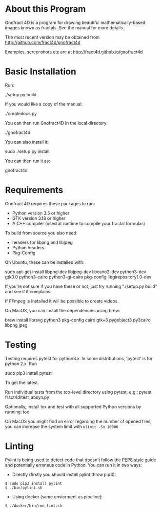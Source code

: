 
About this Program
==================

Gnofract 4D is a program for drawing beautiful mathematically-based
images known as fractals. See the manual for more details.

The most recent version may be obtained from
http://github.com/fract4d/gnofract4d

Examples, screenshots etc are at http://fract4d.github.io/gnofract4d

Basic Installation
==================

Run:

 ./setup.py build

If you would like a copy of the manual:

./createdocs.py

You can then run Gnofract4D in the local directory:

./gnofract4d

You can also install it:

sudo ./setup.py install

You can then run it as:

gnofract4d

Requirements
============

Gnofract 4D requires these packages to run:

- Python version 3.5 or higher
- GTK version 3.18 or higher
- A C++ compiler (used at runtime to compile your fractal formulas)

To build from source you also need:
- headers for libpng and libjpeg
- Python headers
- Pkg-Config

On Ubuntu, these can be installed with:

sudo apt-get install libpng-dev libjpeg-dev libcairo2-dev python3-dev gtk3.0 python3-cairo python3-gi-cairo pkg-config libgirepository1.0-dev

If you're not sure if you have these or not, just try running
"./setup.py build" and see if it complains.

If FFmpeg is installed it will be possible to create videos.

On MacOS, you can install the dependencies using brew:

brew install librsvg python3 pkg-config cairo gtk+3 pygobject3 py3cairo libpng jpeg

Testing
=======

Testing requires pytest for python3.x. In some distributions, 'pytest' is for python 2.x. Run

sudo pip3 install pytest

To get the latest.

Run individual tests from the top-level directory using pytest, e.g.:
pytest fract4d/test_absyn.py

Optionally, install tox and test with all supported Python versions by running:
tox

On MacOS you might find an error regarding the number of opened files, you can increase the system limit with `ulimit -Sn 10000`

Linting
=======

Pylint is being used to detect code that doesn't follow the [PEP8 style](https://www.python.org/dev/peps/pep-0008/) guide and potentially erroneus code in Python.
You can run it in two ways:
 - Directly (firstly you should install pylint throw pip3):
```
$ sudo pip3 install pylint
$ ./bin/pylint.sh
```
 - Using docker (same enviorment as pipeline):
```
$ ./docker/bin/run_lint.sh
```
